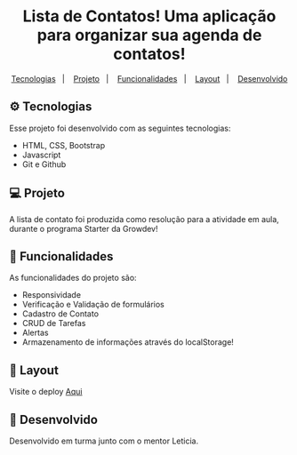 <h1 align="center"><b>Lista de Contatos! </b>Uma aplicação para organizar sua agenda de contatos!</h1>

<p align="center">
  <a href="#-tecnologias">Tecnologias</a>&nbsp;&nbsp;&nbsp;|&nbsp;&nbsp;&nbsp;
  <a href="#-projeto">Projeto</a>&nbsp;&nbsp;&nbsp;|&nbsp;&nbsp;&nbsp;
   <a href="#-funcionalidades">Funcionalidades</a>&nbsp;&nbsp;&nbsp;|&nbsp;&nbsp;&nbsp;
  <a href="#-layout">Layout</a>&nbsp;&nbsp;&nbsp;|&nbsp;&nbsp;&nbsp;
  <a href="#memo-licença">Desenvolvido</a>
</p>

## ⚙️ Tecnologias

Esse projeto foi desenvolvido com as seguintes tecnologias:

- HTML, CSS, Bootstrap
- Javascript
- Git e Github

## 💻 Projeto

A lista de contato foi produzida como resolução para a atividade em aula, durante o programa Starter da Growdev!

## 🚀 Funcionalidades

As funcionalidades do projeto são:

- Responsividade
- Verificação e Validação de formulários
- Cadastro de Contato
- CRUD de Tarefas
- Alertas
- Armazenamento de informações através do localStorage!

## 🔖 Layout

Visite o deploy [Aqui](https://sheilaacunha.github.io/growdev-crud-contatos-bs-js/) 

## 📝 Desenvolvido

Desenvolvido em turma junto com o mentor Leticia.
